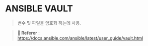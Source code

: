 # ANSIBLE VAULT

> 번수 및 파일을 암호화 하는데 사용.

> **:link: Referer** : <BR>
> https://docs.ansible.com/ansible/latest/user_guide/vault.html
